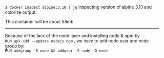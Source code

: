 `$ docker inspect alpine:3.10 | jq` inspecting version of alpine 3.10 and colorize output. 

This container will be about 58mb.

----------
Because of the lack of the node layer and installing node & npm by\
`RUN apk add --update nodejs npm` , we have to add node user and node group by: \
`RUN addgroup -S node && adduser -S node -G node`